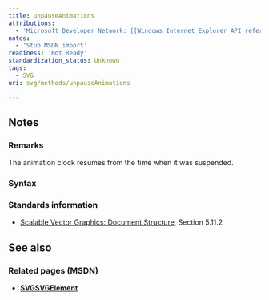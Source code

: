 ```yaml
---
title: unpauseAnimations
attributions:
  - 'Microsoft Developer Network: [[Windows Internet Explorer API reference](http://msdn.microsoft.com/en-us/library/ie/hh828809%28v=vs.85%29.aspx) Article]'
notes:
  - 'Stub MSDN import'
readiness: 'Not Ready'
standardization_status: Unknown
tags:
  - SVG
uri: svg/methods/unpauseAnimations

---
```

## Notes

### Remarks

The animation clock resumes from the time when it was suspended.

### Syntax

### Standards information

-   [Scalable Vector Graphics: Document Structure](http://go.microsoft.com/fwlink/p/?linkid=204733), Section 5.11.2

## See also

### Related pages (MSDN)

-   [**SVGSVGElement**](/svg/elements/svg)
